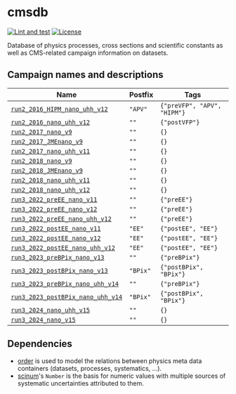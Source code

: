 # cmsdb

[![Lint and test](https://github.com/uhh-cms/cmsdb/actions/workflows/lint_and_test.yaml/badge.svg)](https://github.com/uhh-cms/cmsdb/actions/workflows/lint_and_test.yaml)
[![License](https://img.shields.io/github/license/uhh-cms/cmsdb.svg)](https://github.com/uhh-cms/cmsdb/blob/master/LICENSE)

Database of physics processes, cross sections and scientific constants as well as CMS-related campaign information on datasets.

## Campaign names and descriptions

| Name                                                                                   | Postfix  | Tags                        |
| -------------------------------------------------------------------------------------- | -------- | --------------------------- |
| [`run2_2016_HIPM_nano_uhh_v12`](./cmsdb/campaigns/run2_2016_HIPM_nano_uhh_v12)         | `"APV"`  | `{"preVFP", "APV", "HIPM"}` |
| [`run2_2016_nano_uhh_v12`](./cmsdb/campaigns/run2_2016_nano_uhh_v12)                   | `""`     | `{"postVFP"}`               |
| [`run2_2017_nano_v9`](./cmsdb/campaigns/run2_2017_nano_v9)                             | `""`     | `{}`                        |
| [`run2_2017_JMEnano_v9`](./cmsdb/campaigns/run2_2017_JMEnano_v9)                       | `""`     | `{}`                        |
| [`run2_2017_nano_uhh_v11`](./cmsdb/campaigns/run2_2017_nano_uhh_v11)                   | `""`     | `{}`                        |
| [`run2_2018_nano_v9`](./cmsdb/campaigns/run2_2018_nano_v9)                             | `""`     | `{}`                        |
| [`run2_2018_JMEnano_v9`](./cmsdb/campaigns/run2_2018_JMEnano_v9)                       | `""`     | `{}`                        |
| [`run2_2018_nano_uhh_v11`](./cmsdb/campaigns/run2_2018_nano_uhh_v11)                   | `""`     | `{}`                        |
| [`run2_2018_nano_uhh_v12`](./cmsdb/campaigns/run2_2018_nano_uhh_v12)                   | `""`     | `{}`                        |
| [`run3_2022_preEE_nano_v11`](./cmsdb/campaigns/run3_2022_preEE_nano_v11)               | `""`     | `{"preEE"}`                 |
| [`run3_2022_preEE_nano_v12`](./cmsdb/campaigns/run3_2022_preEE_nano_v12)               | `""`     | `{"preEE"}`                 |
| [`run3_2022_preEE_nano_uhh_v12`](./cmsdb/campaigns/run3_2022_preEE_nano_uhh_v12)       | `""`     | `{"preEE"}`                 |
| [`run3_2022_postEE_nano_v11`](./cmsdb/campaigns/run3_2022_postEE_nano_v11)             | `"EE"`   | `{"postEE", "EE"}`          |
| [`run3_2022_postEE_nano_v12`](./cmsdb/campaigns/run3_2022_postEE_nano_v12)             | `"EE"`   | `{"postEE", "EE"}`          |
| [`run3_2022_postEE_nano_uhh_v12`](./cmsdb/campaigns/run3_2022_postEE_nano_uhh_v12)     | `"EE"`   | `{"postEE", "EE"}`          |
| [`run3_2023_preBPix_nano_v13`](./cmsdb/campaigns/run3_2023_preBPix_nano_v13)           | `""`     | `{"preBPix"}`               |
| [`run3_2023_postBPix_nano_v13`](./cmsdb/campaigns/run3_2023_postBPix_nano_v13)         | `"BPix"` | `{"postBPix", "BPix"}`      |
| [`run3_2023_preBPix_nano_uhh_v14`](./cmsdb/campaigns/run3_2023_preBPix_nano_uhh_v14)   | `""`     | `{"preBPix"}`               |
| [`run3_2023_postBPix_nano_uhh_v14`](./cmsdb/campaigns/run3_2023_postBPix_nano_uhh_v14) | `"BPix"` | `{"postBPix", "BPix"}`      |
| [`run3_2024_nano_uhh_v15`](./cmsdb/campaigns/run3_4_nano_uhh_v15)                      | `""`     | `{}`                        |
| [`run3_2024_nano_v15`](./cmsdb/campaigns/run3_2024_nano_v15)                           | `""`     | `{}`                        |

## Dependencies

- [order](https://github.com/riga/order) is used to model the relations between physics meta data containers (datasets, processes, systematics, ...).
- [scinum](https://github.com/riga/scinum)'s `Number` is the basis for numeric values with multiple sources of systematic uncertainties attributed to them.
